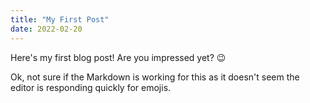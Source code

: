 ```yaml
---
title: "My First Post"
date: 2022-02-20
---
```

Here's my first blog post!  Are you impressed yet? :wink:

Ok, not sure if the Markdown is working for this as it doesn't seem the editor is responding quickly for emojis.

